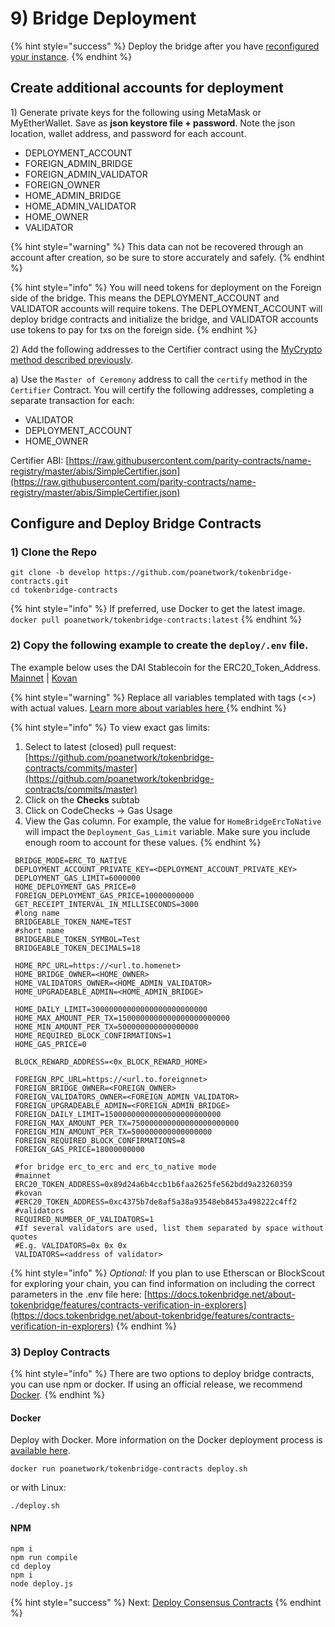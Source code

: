 # 9\) Bridge Deployment

{% hint style="success" %}
Deploy the bridge after you have [reconfigured your instance](5-reconfigure-instances.md).
{% endhint %}

## Create additional accounts for deployment

1\) Generate private keys for the following using MetaMask or MyEtherWallet. Save as **json keystore file + password**. Note the json location,  wallet address, and password for each account.

* DEPLOYMENT\_ACCOUNT
* FOREIGN\_ADMIN\_BRIDGE
* FOREIGN\_ADMIN\_VALIDATOR
* FOREIGN\_OWNER
* HOME\_ADMIN\_BRIDGE
* HOME\_ADMIN\_VALIDATOR
* HOME\_OWNER
* VALIDATOR

{% hint style="warning" %}
This data can not be recovered through an account after creation, so be sure to store accurately and safely.
{% endhint %}

{% hint style="info" %}
You will need tokens for deployment on the Foreign side of the bridge. This means the DEPLOYMENT\_ACCOUNT and VALIDATOR accounts will require tokens. The DEPLOYMENT\_ACCOUNT will deploy bridge contracts and initialize the bridge, and VALIDATOR accounts use tokens to pay for txs on the foreign side.
{% endhint %}

2\) Add the following addresses to the Certifier contract using the [MyCrypto method described previously](5-reconfigure-instances.md#call-contract-methods-using-mycrypto).

a\) Use the `Master of Ceremony` address to call the `certify` method in the `Certifier` Contract. You will certify the following addresses, completing a separate transaction for each:

* VALIDATOR
* DEPLOYMENT\_ACCOUNT
* HOME\_OWNER

Certifier ABI: [https://raw.githubusercontent.com/parity-contracts/name-registry/master/abis/SimpleCertifier.json](https://raw.githubusercontent.com/parity-contracts/name-registry/master/abis/SimpleCertifier.json)

## Configure and Deploy Bridge Contracts

### 1\) Clone the Repo

```text
git clone -b develop https://github.com/poanetwork/tokenbridge-contracts.git
cd tokenbridge-contracts
```

{% hint style="info" %}
If preferred, use Docker to get the latest image. `docker pull poanetwork/tokenbridge-contracts:latest`
{% endhint %}

### 2\) Copy the following example to create the `deploy/.env` file. 

The example below uses the DAI Stablecoin for the ERC20\_Token\_Address.  [Mainnet](https://etherscan.io/token/0x89d24a6b4ccb1b6faa2625fe562bdd9a23260359) \| [Kovan](https://kovan.etherscan.io/address/0xc4375b7de8af5a38a93548eb8453a498222c4ff2)

{% hint style="warning" %}
Replace all variables templated with tags \(&lt;&gt;\) with actual values. [Learn more about variables here ](https://github.com/poanetwork/tokenbridge-contracts/blob/master/deploy/README.md#erc-to-native-bridge-mode-configuration-example)
{% endhint %}

{% hint style="info" %}
 To view exact gas limits:

1. Select to latest \(closed\) pull request: [https://github.com/poanetwork/tokenbridge-contracts/commits/master](https://github.com/poanetwork/tokenbridge-contracts/commits/master) 
2. Click on the **Checks** subtab 
3. Click on CodeChecks -&gt; Gas Usage
4. View the Gas column. For example, the value for `HomeBridgeErcToNative` will impact the `Deployment_Gas_Limit` variable. Make sure you include enough room  to account for these values.
{% endhint %}

```text
 BRIDGE_MODE=ERC_TO_NATIVE
 DEPLOYMENT_ACCOUNT_PRIVATE_KEY=<DEPLOYMENT_ACCOUNT_PRIVATE_KEY>
 DEPLOYMENT_GAS_LIMIT=6000000
 HOME_DEPLOYMENT_GAS_PRICE=0
 FOREIGN_DEPLOYMENT_GAS_PRICE=10000000000
 GET_RECEIPT_INTERVAL_IN_MILLISECONDS=3000
 #long name
 BRIDGEABLE_TOKEN_NAME=TEST
 #short name
 BRIDGEABLE_TOKEN_SYMBOL=Test
 BRIDGEABLE_TOKEN_DECIMALS=18

 HOME_RPC_URL=https://<url.to.homenet>
 HOME_BRIDGE_OWNER=<HOME_OWNER>
 HOME_VALIDATORS_OWNER=<HOME_ADMIN_VALIDATOR>
 HOME_UPGRADEABLE_ADMIN=<HOME_ADMIN_BRIDGE>

 HOME_DAILY_LIMIT=30000000000000000000000000
 HOME_MAX_AMOUNT_PER_TX=1500000000000000000000000
 HOME_MIN_AMOUNT_PER_TX=500000000000000000
 HOME_REQUIRED_BLOCK_CONFIRMATIONS=1
 HOME_GAS_PRICE=0
 
 BLOCK_REWARD_ADDRESS=<0x_BLOCK_REWARD_HOME>

 FOREIGN_RPC_URL=https://<url.to.foreignnet>
 FOREIGN_BRIDGE_OWNER=<FOREIGN_OWNER>
 FOREIGN_VALIDATORS_OWNER=<FOREIGN_ADMIN_VALIDATOR>
 FOREIGN_UPGRADEABLE_ADMIN=<FOREIGN_ADMIN_BRIDGE>
 FOREIGN_DAILY_LIMIT=15000000000000000000000000
 FOREIGN_MAX_AMOUNT_PER_TX=750000000000000000000000
 FOREIGN_MIN_AMOUNT_PER_TX=500000000000000000
 FOREIGN_REQUIRED_BLOCK_CONFIRMATIONS=8
 FOREIGN_GAS_PRICE=18000000000

 #for bridge erc_to_erc and erc_to_native mode
 #mainnet
 ERC20_TOKEN_ADDRESS=0x89d24a6b4ccb1b6faa2625fe562bdd9a23260359
 #kovan
 #ERC20_TOKEN_ADDRESS=0xc4375b7de8af5a38a93548eb8453a498222c4ff2
 #validators
 REQUIRED_NUMBER_OF_VALIDATORS=1
 #If several validators are used, list them separated by space without quotes
 #E.g. VALIDATORS=0x 0x 0x
 VALIDATORS=<address of validator>
```

{% hint style="info" %}
_Optional:_ If you plan to use Etherscan or BlockScout for exploring your chain, you can find information on including the correct parameters in the .env file here: [https://docs.tokenbridge.net/about-tokenbridge/features/contracts-verification-in-explorers](https://docs.tokenbridge.net/about-tokenbridge/features/contracts-verification-in-explorers)
{% endhint %}

### 3\) Deploy Contracts

{% hint style="info" %}
There are two options to deploy bridge contracts, you can use npm or docker. If using an official release, we recommend [Docker](https://www.docker.com/products/container-runtime).
{% endhint %}

#### Docker

Deploy with Docker. More information on the Docker deployment process is [available here](https://github.com/poanetwork/tokenbridge-contracts/blob/master/README.md#deployment-in-the-docker-environment).

```text
docker run poanetwork/tokenbridge-contracts deploy.sh
```

or with Linux:

```text
./deploy.sh
```

#### NPM

```text
npm i
npm run compile
cd deploy
npm i
node deploy.js
```

{% hint style="success" %}
Next: [Deploy Consensus Contracts](deploy-consensus-contracts-on-moc-node.md)
{% endhint %}

